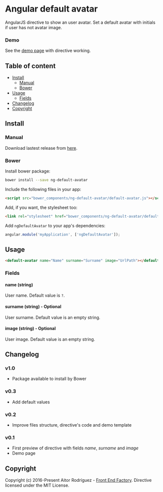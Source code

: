 # Angular default avatar
AngularJS directive to show an user avatar. Set a default avatar with initials if user has not avatar image.


### Demo
See the [demo page](https://aitorrodriguez990.github.io/ng-default-avatar/) with directive working.


## Table of content

- [Install](#install)
  - [Manual](#manual)
  - [Bower](#bower)
- [Usage](#usage)
  - [Fields](#fields)
- [Changelog](#changelog)
- [Copyright](#copyright)


<a name="install"></a>
## Install

<a name="manual"></a>
### Manual

Download lastest release from [here](https://github.com/AitorRodriguez990/ng-default-avatar/releases/latest).

<a name="bower"></a>
### Bower

Install bower package:

```bash
bower install --save ng-default-avatar
```

Include the following files in your app:

```html
<script src="bower_components/ng-default-avatar/default-avatar.js"></script>
```

Add, if you want, the stylesheet too:

```html
<link rel="stylesheet" href="bower_components/ng-default-avatar/default-avatar.css"></script>
```

Add `ngDefaultAvatar` to your app's dependencies:

```javascript
angular.module('myApplication', ['ngDefaultAvatar']);
```


<a name="usage"></a>
## Usage

```html
<default-avatar name="Name" surname="Surname" image="UrlPath"></default-avatar>
```

<a name="fields"></a>
### Fields

#### **name (string)**

User name. Default value is `?`.

#### **surname (string)** - Optional

User surname. Default value is an empty string.

#### **image (string)** - Optional

User image. Default value is an empty string.


<a name="changelog"></a>
## Changelog

### v1.0
* Package available to install by Bower

### v0.3
* Add default values

### v0.2
* Improve files structure, directive's code and demo template

### v0.1
* First preview of directive with fields *name*, *surname* and *image*
* Demo page


<a name="copyright"></a>
## Copyright
Copyright (c) 2016-Present Aitor Rodríguez - [Front End Factory](http://www.frontendfactory.es). Directive licensed under the MIT License.
